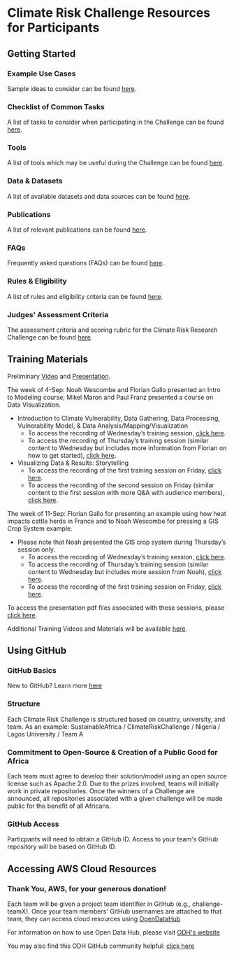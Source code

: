 # Climate Risk Challenge Resources for Participants
## Getting Started
### Example Use Cases
Sample ideas to consider can be found [here](https://docs.google.com/document/d/1DYht5RvYztKGZKxAC89PZNif1AgSRx0U/edit?usp=sharing&ouid=111309013911865667965&rtpof=true&sd=true).
### Checklist of Common Tasks
A list of tasks to consider when participating in the Challenge can be found [here](https://docs.google.com/document/d/15ro_MaZmh1KU0PP9LaZO6d1hm60gRZKMEFNYPxy9sow/edit?usp=sharing).
### Tools
A list of tools which may be useful during the Challenge can be found [here](https://docs.google.com/document/d/1cHEpb1uoISyRFqOPWWqQoWz7DZJtlbXC1_aXoBPWckU/edit?usp=sharing).
### Data & Datasets
A list of available datasets and data sources can be found [here](https://docs.google.com/document/d/1fJ8rV_k2pm_12M78tVO1p4se6dV-E0Wn/edit?usp=sharing&ouid=111309013911865667965&rtpof=true&sd=true).
### Publications
A list of relevant publications can be found [here](https://docs.google.com/document/d/1cLb_99EFHEevbbox3ubInYBpjnLLbbbmiZV0IY3wdZc/edit?usp=sharing).
### FAQs
Frequently asked questions (FAQs) can be found [here](https://docs.google.com/document/d/1aA8l3OQ0u9miH4n9em7MUy3OqGNc6Z-DjlyqS72J_js/edit?usp=sharing).
### Rules & Eligibility
A list of rules and eligibility criteria can be found [here](https://docs.google.com/document/d/1EV9sIXV-4u9RxzMQEA_4ps_xQvrv8m-knx8Nfcg5Rq0/edit?usp=sharing).
### Judges' Assessment Criteria
The assessment criteria and scoring rubric for the Climate Risk Research Challenge can be found [here](https://docs.google.com/document/d/1bwQ4fEhMQ6YyjMDVoC-iIQdmL_4s0xrGnDRgqR8fzp0/edit?usp=sharing).

## Training Materials
Preliminary [Video](https://drive.google.com/file/d/1McpsZ3Eu8bQ-FGtKbz-ZgEU4jf6bxarZ/view?usp=sharing) and [Presentation](https://drive.google.com/file/d/1-LpukPrfMm1OBunCroF47aywVogG2xC3/view?usp=sharing).

The week of 4-Sep:  Noah Wescombe and Florian Gallo presented an Intro to Modeling course; Mikel Maron and Paul Franz presented a course on Data Visualization.
  -	Introduction to Climate Vulnerability, Data Gathering, Data Processing, Vulnerability Model, & Data Analysis/Mapping/Visualization
    - To access the recording of Wednesday’s training session, [click here](https://drive.google.com/file/d/1G9xXbBXmV_oInPcxO9LyzGSg-ufuTjP8/view?usp=sharing).
    - To access the recording of Thursday’s training session (similar content to Wednesday but includes more information from Florian on how to get started), [click here](https://drive.google.com/file/d/1yGdyacnl_u64VK1AgsU2qB_OupqWihsG/view?usp=sharing).
  -	Visualizing Data & Results:  Storytelling
    -	To access the recording of the first training session on Friday, [click here](https://drive.google.com/file/d/1VOmDOk2mYIDkkX3xmubTscD2JrPhASIW/view?usp=sharing).
    -	To access the recording of the second session on Friday (similar content to the first session with more Q&A with audience members), [click here](https://drive.google.com/file/d/1nugsMlBIYeabYNsHM0c52qNXTNZuIR0K/view?usp=sharing).

The week of 11-Sep: Florian Gallo for presenting an example using how heat impacts cattle herds in France and to Noah Wescombe for pressing a GIS Crop System example.
  -	Please note that Noah presented the GIS crop system during Thursday’s session only.
    -	To access the recording of Wednesday’s training session, [click here](https://drive.google.com/file/d/1Tc_BNG2s_KZ743K2oB7EonWmp7yagMLs/view?usp=sharing).
    -	To access the recording of Thursday’s training session (similar content to Wednesday but includes more session from Noah), [click here](https://drive.google.com/file/d/1vDCp_FWUGSB9huWOOa_0so-m3bRQPO3X/view?usp=sharing).
    -	To access the recording of the first training session on Friday, [click here](https://drive.google.com/file/d/16RzIVTqoS7Mbtpa8T40oiunweZG2e_zy/view?usp=sharing).

To access the presentation pdf files associated with these sessions, please [click here](https://drive.google.com/drive/folders/1fmXQ0Rb1pjmME6fJUz3PkFe6RVn7krs5?usp=sharing).

Additional Training Videos and Materials will be available [here](https://drive.google.com/drive/folders/147O--qDvs-lB0o2bh-2N1UjxQUKL8y5W?usp=sharing).

## Using GitHub
### GitHub Basics
New to GitHub?  Learn more [here](https://github.com/SustainableAfrica/ClimateRiskChallenge/blob/main/UsingGitHub.md#getting-started-with-github-an-overview-and-basics)
### Structure
Each Climate Risk Challenge is structured based on country, university, and team.  As an example:  SustainableAfrica / ClimateRiskChallenge / Nigeria / Lagos University / Team A 
### Commitment to Open-Source & Creation of a Public Good for Africa
Each team must agree to develop their solution/model using an open source license such as Apache 2.0.  Due to the prizes involved, teams will initially work in private repositories.  Once the winners of a Challenge are announced, all repositories associated with a given challenge will be made public for the benefit of all Africans.
### GitHub Access
Particpants will need to obtain a GitHub ID.  Access to your team's GitHub repository will be based on GitHub ID.
## Accessing AWS Cloud Resources
### Thank You, AWS, for your generous donation!
Each team will be given a project team identifier in GitHub (e.g., challenge-teamX).  Once your team members' GitHub usernames are attached to that team, they can access cloud resources using [OpenDataHub](https://odh-dashboard-opendatahub.apps.ch-cl1.apps.sustainableafricainitiative.org/projects/)

For information on how to use Open Data Hub, please visit [ODH's website](https://opendatahub.io/docs/getting-started-with-open-data-hub/)

You may also find this ODH GitHub community helpful: [click here](https://github.com/opendatahub-io/opendatahub-community/blob/main/README.md)

